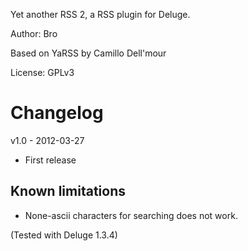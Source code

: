 Yet another RSS 2, a RSS plugin for Deluge.

Author: Bro

Based on YaRSS by Camillo Dell'mour

License: GPLv3

Changelog
=============

v1.0 - 2012-03-27

* First release

Known limitations
-------------

* None-ascii characters for searching does not work.

(Tested with Deluge 1.3.4)
